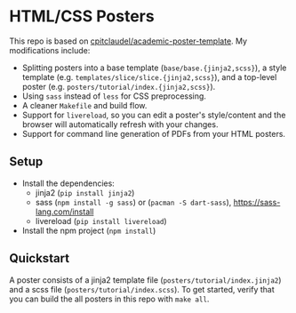 # HTML/CSS Posters

This repo is based on [cpitclaudel/academic-poster-template](https://github.com/cpitclaudel/academic-poster-template).
My modifications include:

- Splitting posters into a base template (`base/base.{jinja2,scss}`), a style template (e.g. `templates/slice/slice.{jinja2,scss}`), and a top-level poster (e.g. `posters/tutorial/index.{jinja2,scss}`).
- Using `sass` instead of `less` for CSS preprocessing.
- A cleaner `Makefile` and build flow.
- Support for `livereload`, so you can edit a poster's style/content and the browser will automatically refresh with your changes.
- Support for command line generation of PDFs from your HTML posters.

## Setup

- Install the dependencies:
    - jinja2 (`pip install jinja2`)
    - sass (`npm install -g sass`) or (`pacman -S dart-sass`), https://sass-lang.com/install
    - livereload (`pip install livereload`)
- Install the npm project (`npm install`)

## Quickstart

A poster consists of a jinja2 template file (`posters/tutorial/index.jinja2`) and a scss file (`posters/tutorial/index.scss`).
To get started, verify that you can build the all posters in this repo with `make all`.

